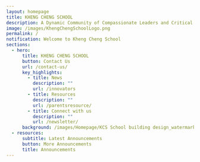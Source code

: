 ```yaml
---
layout: homepage
title: KHENG CHENG SCHOOL
description: A Dynamic Community of Compassionate Leaders and Critical Thinkers.
image: /images/KhengChengSchoolLogo.png
permalink: /
notification: Welcome to Kheng Cheng School
sections:
  - hero:
      title: KHENG CHENG SCHOOL
      button: Contact Us
      url: /contact-us/
      key_highlights:
        - title: News
          description: ""
          url: /innovators
        - title: Resources
          description: ""
          url: /parentsresource/
        - title: Connect with us
          description: ""
          url: /newsletter/
      background: /images/Homepage/KCS School building design_watermark for cover.jpeg
  - resources:
      subtitle: Latest Announcements
      button: More Announcements
      title: Announcements
---
```

